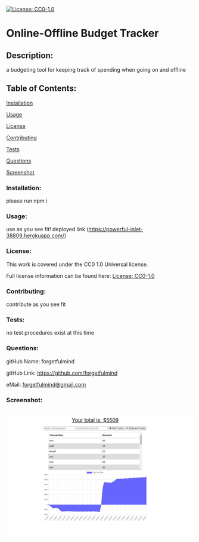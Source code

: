
  [![License: CC0-1.0](https://licensebuttons.net/l/zero/1.0/80x15.png)](http://creativecommons.org/publicdomain/zero/1.0/)
  # Online-Offline Budget Tracker

  <h2>Description:</h2> a budgeting tool for keeping track of spending when going on and offline

  <h2>Table of Contents:</h2> 

  [Installation](#install)

  [Usage](#usage)

  [License](#license)

  [Contributing](#contributing)

  [Tests](#tests)

  [Questions](#questions)

  [Screenshot](#screenshot)

  <h3><a name="install">Installation:</a></h3>

  please run npm i 

  <h3><a name="usage">Usage:</a></h3>

  use as you see fit! deployed link (https://powerful-inlet-38809.herokuapp.com/)

  <h3><a name="liscense">License:</a></h3>

  This work is covered under the CC0 1.0 Universal license.

  Full license information can be found here: [License: CC0-1.0](http://creativecommons.org/publicdomain/zero/1.0/)

  <h3><a name="contributing">Contributing:</a></h3> 

  contribute as you see fit

  <a name="tests"><h3>Tests:</h3></a> 

  no test procedures exist at this time

  <a name="questions"><h3>Questions:</h3></a>  

  gitHub Name: forgetfulmind

  gitHub Link: <a href="https://github.com/forgetfulmind">https://github.com/forgetfulmind</a>

  eMail: forgetfulmind@gmail.com

  <a name="screenshot"><h3>Screenshot:</h3></a>  
![screenshot](./bt_screencap.jpg)